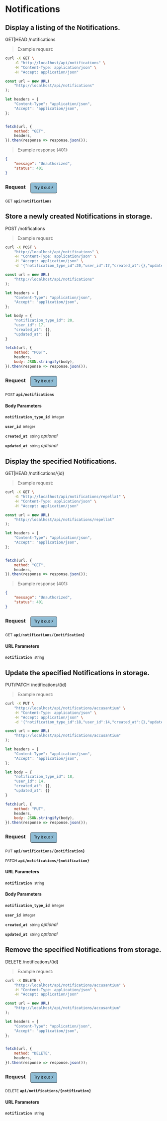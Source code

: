 # Notifications


## Display a listing of the Notifications.


GET|HEAD /notifications

> Example request:

```bash
curl -X GET \
    -G "http://localhost/api/notifications" \
    -H "Content-Type: application/json" \
    -H "Accept: application/json"
```

```javascript
const url = new URL(
    "http://localhost/api/notifications"
);

let headers = {
    "Content-Type": "application/json",
    "Accept": "application/json",
};


fetch(url, {
    method: "GET",
    headers,
}).then(response => response.json());
```


> Example response (401):

```json
{
    "message": "Unauthorized",
    "status": 401
}
```
<div id="execution-results-GETapi-notifications" hidden>
    <blockquote>Received response<span id="execution-response-status-GETapi-notifications"></span>:</blockquote>
    <pre class="json"><code id="execution-response-content-GETapi-notifications"></code></pre>
</div>
<div id="execution-error-GETapi-notifications" hidden>
    <blockquote>Request failed with error:</blockquote>
    <pre><code id="execution-error-message-GETapi-notifications"></code></pre>
</div>
<form id="form-GETapi-notifications" data-method="GET" data-path="api/notifications" data-authed="0" data-hasfiles="0" data-headers='{"Content-Type":"application\/json","Accept":"application\/json"}' onsubmit="event.preventDefault(); executeTryOut('GETapi-notifications', this);">
<h3>
    Request&nbsp;&nbsp;&nbsp;
        <button type="button" style="background-color: #8fbcd4; padding: 5px 10px; border-radius: 5px; border-width: thin;" id="btn-tryout-GETapi-notifications" onclick="tryItOut('GETapi-notifications');">Try it out ⚡</button>
    <button type="button" style="background-color: #c97a7e; padding: 5px 10px; border-radius: 5px; border-width: thin;" id="btn-canceltryout-GETapi-notifications" onclick="cancelTryOut('GETapi-notifications');" hidden>Cancel</button>&nbsp;&nbsp;
    <button type="submit" style="background-color: #6ac174; padding: 5px 10px; border-radius: 5px; border-width: thin;" id="btn-executetryout-GETapi-notifications" hidden>Send Request 💥</button>
    </h3>
<p>
<small class="badge badge-green">GET</small>
 <b><code>api/notifications</code></b>
</p>
</form>


## Store a newly created Notifications in storage.


POST /notifications

> Example request:

```bash
curl -X POST \
    "http://localhost/api/notifications" \
    -H "Content-Type: application/json" \
    -H "Accept: application/json" \
    -d '{"notification_type_id":20,"user_id":17,"created_at":{},"updated_at":{}}'

```

```javascript
const url = new URL(
    "http://localhost/api/notifications"
);

let headers = {
    "Content-Type": "application/json",
    "Accept": "application/json",
};

let body = {
    "notification_type_id": 20,
    "user_id": 17,
    "created_at": {},
    "updated_at": {}
}

fetch(url, {
    method: "POST",
    headers,
    body: JSON.stringify(body),
}).then(response => response.json());
```


<div id="execution-results-POSTapi-notifications" hidden>
    <blockquote>Received response<span id="execution-response-status-POSTapi-notifications"></span>:</blockquote>
    <pre class="json"><code id="execution-response-content-POSTapi-notifications"></code></pre>
</div>
<div id="execution-error-POSTapi-notifications" hidden>
    <blockquote>Request failed with error:</blockquote>
    <pre><code id="execution-error-message-POSTapi-notifications"></code></pre>
</div>
<form id="form-POSTapi-notifications" data-method="POST" data-path="api/notifications" data-authed="0" data-hasfiles="0" data-headers='{"Content-Type":"application\/json","Accept":"application\/json"}' onsubmit="event.preventDefault(); executeTryOut('POSTapi-notifications', this);">
<h3>
    Request&nbsp;&nbsp;&nbsp;
        <button type="button" style="background-color: #8fbcd4; padding: 5px 10px; border-radius: 5px; border-width: thin;" id="btn-tryout-POSTapi-notifications" onclick="tryItOut('POSTapi-notifications');">Try it out ⚡</button>
    <button type="button" style="background-color: #c97a7e; padding: 5px 10px; border-radius: 5px; border-width: thin;" id="btn-canceltryout-POSTapi-notifications" onclick="cancelTryOut('POSTapi-notifications');" hidden>Cancel</button>&nbsp;&nbsp;
    <button type="submit" style="background-color: #6ac174; padding: 5px 10px; border-radius: 5px; border-width: thin;" id="btn-executetryout-POSTapi-notifications" hidden>Send Request 💥</button>
    </h3>
<p>
<small class="badge badge-black">POST</small>
 <b><code>api/notifications</code></b>
</p>
<h4 class="fancy-heading-panel"><b>Body Parameters</b></h4>
<p>
<b><code>notification_type_id</code></b>&nbsp;&nbsp;<small>integer</small>  &nbsp;
<input type="number" name="notification_type_id" data-endpoint="POSTapi-notifications" data-component="body" required  hidden>
<br>
</p>
<p>
<b><code>user_id</code></b>&nbsp;&nbsp;<small>integer</small>  &nbsp;
<input type="number" name="user_id" data-endpoint="POSTapi-notifications" data-component="body" required  hidden>
<br>
</p>
<p>
<b><code>created_at</code></b>&nbsp;&nbsp;<small>string</small>     <i>optional</i> &nbsp;
<input type="text" name="created_at" data-endpoint="POSTapi-notifications" data-component="body"  hidden>
<br>
</p>
<p>
<b><code>updated_at</code></b>&nbsp;&nbsp;<small>string</small>     <i>optional</i> &nbsp;
<input type="text" name="updated_at" data-endpoint="POSTapi-notifications" data-component="body"  hidden>
<br>
</p>

</form>


## Display the specified Notifications.


GET|HEAD /notifications/{id}

> Example request:

```bash
curl -X GET \
    -G "http://localhost/api/notifications/repellat" \
    -H "Content-Type: application/json" \
    -H "Accept: application/json"
```

```javascript
const url = new URL(
    "http://localhost/api/notifications/repellat"
);

let headers = {
    "Content-Type": "application/json",
    "Accept": "application/json",
};


fetch(url, {
    method: "GET",
    headers,
}).then(response => response.json());
```


> Example response (401):

```json
{
    "message": "Unauthorized",
    "status": 401
}
```
<div id="execution-results-GETapi-notifications--notification-" hidden>
    <blockquote>Received response<span id="execution-response-status-GETapi-notifications--notification-"></span>:</blockquote>
    <pre class="json"><code id="execution-response-content-GETapi-notifications--notification-"></code></pre>
</div>
<div id="execution-error-GETapi-notifications--notification-" hidden>
    <blockquote>Request failed with error:</blockquote>
    <pre><code id="execution-error-message-GETapi-notifications--notification-"></code></pre>
</div>
<form id="form-GETapi-notifications--notification-" data-method="GET" data-path="api/notifications/{notification}" data-authed="0" data-hasfiles="0" data-headers='{"Content-Type":"application\/json","Accept":"application\/json"}' onsubmit="event.preventDefault(); executeTryOut('GETapi-notifications--notification-', this);">
<h3>
    Request&nbsp;&nbsp;&nbsp;
        <button type="button" style="background-color: #8fbcd4; padding: 5px 10px; border-radius: 5px; border-width: thin;" id="btn-tryout-GETapi-notifications--notification-" onclick="tryItOut('GETapi-notifications--notification-');">Try it out ⚡</button>
    <button type="button" style="background-color: #c97a7e; padding: 5px 10px; border-radius: 5px; border-width: thin;" id="btn-canceltryout-GETapi-notifications--notification-" onclick="cancelTryOut('GETapi-notifications--notification-');" hidden>Cancel</button>&nbsp;&nbsp;
    <button type="submit" style="background-color: #6ac174; padding: 5px 10px; border-radius: 5px; border-width: thin;" id="btn-executetryout-GETapi-notifications--notification-" hidden>Send Request 💥</button>
    </h3>
<p>
<small class="badge badge-green">GET</small>
 <b><code>api/notifications/{notification}</code></b>
</p>
<h4 class="fancy-heading-panel"><b>URL Parameters</b></h4>
<p>
<b><code>notification</code></b>&nbsp;&nbsp;<small>string</small>  &nbsp;
<input type="text" name="notification" data-endpoint="GETapi-notifications--notification-" data-component="url" required  hidden>
<br>
</p>
</form>


## Update the specified Notifications in storage.


PUT/PATCH /notifications/{id}

> Example request:

```bash
curl -X PUT \
    "http://localhost/api/notifications/accusantium" \
    -H "Content-Type: application/json" \
    -H "Accept: application/json" \
    -d '{"notification_type_id":18,"user_id":14,"created_at":{},"updated_at":{}}'

```

```javascript
const url = new URL(
    "http://localhost/api/notifications/accusantium"
);

let headers = {
    "Content-Type": "application/json",
    "Accept": "application/json",
};

let body = {
    "notification_type_id": 18,
    "user_id": 14,
    "created_at": {},
    "updated_at": {}
}

fetch(url, {
    method: "PUT",
    headers,
    body: JSON.stringify(body),
}).then(response => response.json());
```


<div id="execution-results-PUTapi-notifications--notification-" hidden>
    <blockquote>Received response<span id="execution-response-status-PUTapi-notifications--notification-"></span>:</blockquote>
    <pre class="json"><code id="execution-response-content-PUTapi-notifications--notification-"></code></pre>
</div>
<div id="execution-error-PUTapi-notifications--notification-" hidden>
    <blockquote>Request failed with error:</blockquote>
    <pre><code id="execution-error-message-PUTapi-notifications--notification-"></code></pre>
</div>
<form id="form-PUTapi-notifications--notification-" data-method="PUT" data-path="api/notifications/{notification}" data-authed="0" data-hasfiles="0" data-headers='{"Content-Type":"application\/json","Accept":"application\/json"}' onsubmit="event.preventDefault(); executeTryOut('PUTapi-notifications--notification-', this);">
<h3>
    Request&nbsp;&nbsp;&nbsp;
        <button type="button" style="background-color: #8fbcd4; padding: 5px 10px; border-radius: 5px; border-width: thin;" id="btn-tryout-PUTapi-notifications--notification-" onclick="tryItOut('PUTapi-notifications--notification-');">Try it out ⚡</button>
    <button type="button" style="background-color: #c97a7e; padding: 5px 10px; border-radius: 5px; border-width: thin;" id="btn-canceltryout-PUTapi-notifications--notification-" onclick="cancelTryOut('PUTapi-notifications--notification-');" hidden>Cancel</button>&nbsp;&nbsp;
    <button type="submit" style="background-color: #6ac174; padding: 5px 10px; border-radius: 5px; border-width: thin;" id="btn-executetryout-PUTapi-notifications--notification-" hidden>Send Request 💥</button>
    </h3>
<p>
<small class="badge badge-darkblue">PUT</small>
 <b><code>api/notifications/{notification}</code></b>
</p>
<p>
<small class="badge badge-purple">PATCH</small>
 <b><code>api/notifications/{notification}</code></b>
</p>
<h4 class="fancy-heading-panel"><b>URL Parameters</b></h4>
<p>
<b><code>notification</code></b>&nbsp;&nbsp;<small>string</small>  &nbsp;
<input type="text" name="notification" data-endpoint="PUTapi-notifications--notification-" data-component="url" required  hidden>
<br>
</p>
<h4 class="fancy-heading-panel"><b>Body Parameters</b></h4>
<p>
<b><code>notification_type_id</code></b>&nbsp;&nbsp;<small>integer</small>  &nbsp;
<input type="number" name="notification_type_id" data-endpoint="PUTapi-notifications--notification-" data-component="body" required  hidden>
<br>
</p>
<p>
<b><code>user_id</code></b>&nbsp;&nbsp;<small>integer</small>  &nbsp;
<input type="number" name="user_id" data-endpoint="PUTapi-notifications--notification-" data-component="body" required  hidden>
<br>
</p>
<p>
<b><code>created_at</code></b>&nbsp;&nbsp;<small>string</small>     <i>optional</i> &nbsp;
<input type="text" name="created_at" data-endpoint="PUTapi-notifications--notification-" data-component="body"  hidden>
<br>
</p>
<p>
<b><code>updated_at</code></b>&nbsp;&nbsp;<small>string</small>     <i>optional</i> &nbsp;
<input type="text" name="updated_at" data-endpoint="PUTapi-notifications--notification-" data-component="body"  hidden>
<br>
</p>

</form>


## Remove the specified Notifications from storage.


DELETE /notifications/{id}

> Example request:

```bash
curl -X DELETE \
    "http://localhost/api/notifications/accusantium" \
    -H "Content-Type: application/json" \
    -H "Accept: application/json"
```

```javascript
const url = new URL(
    "http://localhost/api/notifications/accusantium"
);

let headers = {
    "Content-Type": "application/json",
    "Accept": "application/json",
};


fetch(url, {
    method: "DELETE",
    headers,
}).then(response => response.json());
```


<div id="execution-results-DELETEapi-notifications--notification-" hidden>
    <blockquote>Received response<span id="execution-response-status-DELETEapi-notifications--notification-"></span>:</blockquote>
    <pre class="json"><code id="execution-response-content-DELETEapi-notifications--notification-"></code></pre>
</div>
<div id="execution-error-DELETEapi-notifications--notification-" hidden>
    <blockquote>Request failed with error:</blockquote>
    <pre><code id="execution-error-message-DELETEapi-notifications--notification-"></code></pre>
</div>
<form id="form-DELETEapi-notifications--notification-" data-method="DELETE" data-path="api/notifications/{notification}" data-authed="0" data-hasfiles="0" data-headers='{"Content-Type":"application\/json","Accept":"application\/json"}' onsubmit="event.preventDefault(); executeTryOut('DELETEapi-notifications--notification-', this);">
<h3>
    Request&nbsp;&nbsp;&nbsp;
        <button type="button" style="background-color: #8fbcd4; padding: 5px 10px; border-radius: 5px; border-width: thin;" id="btn-tryout-DELETEapi-notifications--notification-" onclick="tryItOut('DELETEapi-notifications--notification-');">Try it out ⚡</button>
    <button type="button" style="background-color: #c97a7e; padding: 5px 10px; border-radius: 5px; border-width: thin;" id="btn-canceltryout-DELETEapi-notifications--notification-" onclick="cancelTryOut('DELETEapi-notifications--notification-');" hidden>Cancel</button>&nbsp;&nbsp;
    <button type="submit" style="background-color: #6ac174; padding: 5px 10px; border-radius: 5px; border-width: thin;" id="btn-executetryout-DELETEapi-notifications--notification-" hidden>Send Request 💥</button>
    </h3>
<p>
<small class="badge badge-red">DELETE</small>
 <b><code>api/notifications/{notification}</code></b>
</p>
<h4 class="fancy-heading-panel"><b>URL Parameters</b></h4>
<p>
<b><code>notification</code></b>&nbsp;&nbsp;<small>string</small>  &nbsp;
<input type="text" name="notification" data-endpoint="DELETEapi-notifications--notification-" data-component="url" required  hidden>
<br>
</p>
</form>



